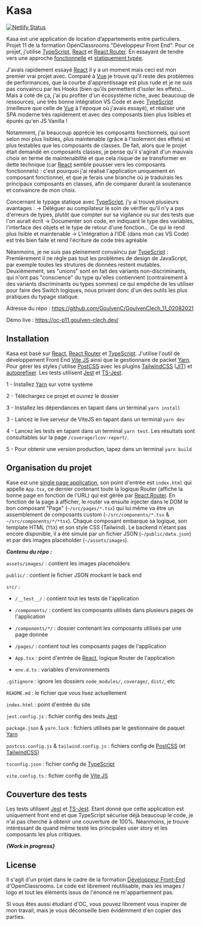 # Kasa

[![Netlify Status](https://api.netlify.com/api/v1/badges/d3b121d4-6665-4f72-8961-92ce3f533732/deploy-status)](https://app.netlify.com/sites/epic-meitner-071d89/deploys)

Kasa est une application de location d’appartements entre particuliers. Projet 11 de la formation OpenClassrooms "Développeur Front End". Pour ce projet, j'utilise [TypeScript](https://www.typescriptlang.org/), [React](https://reactjs.org/) et [React Router](https://reactrouter.com/). En essayant de tendre vers une approche [fonctionnelle](https://en.wikipedia.org/wiki/Functional_programming) et [statiquement typée](https://fr.wikipedia.org/wiki/Typage_statique).

J'avais rapidement essayé [React](https://reactjs.org/) il y a un moment mais ceci est mon premier vrai projet avec. Comparé à [Vue](https://vuejs.org/) je trouve qu'il reste des problèmes de performances, que la courbe d'apprentissage est plus rude et je ne suis pas convaincu par les Hooks (bien qu'ils permettent d'isoler les effets)... Mais à coté de ça, j'ai pu profiter d'un écosystème riche, avec beaucoup de ressources, une très bonne intégration VS Code et avec [TypeScript](https://www.typescriptlang.org/) (meilleure que celle de [Vue](https://vuejs.org/) à l'époque où j'avais essayé), et réaliser une SPA moderne très rapidement et avec des composants bien plus lisibles et épurés qu'en JS Vanilla !

Notamment, j'ai beaucoup apprécié les composants fonctionnels, qui sont selon moi plus lisibles, plus maintenable (grâce à l'isolement des effets) et plus testables que les composants de classes. De fait, alors que le projet était demandé en composants classes, je pense qu'il s'agirait d'un mauvais choix en terme de maintenabilité et que cela risque de se transformer en dette technique (car [React](https://reactjs.org/) semble pousser vers les composants fonctionnels) : c'est pourquoi j'ai réalisé l'application uniquement en composant fonctionnel, et que je ferais une branche où je traduirais les principaux composants en classes, afin de comparer durant la soutenance et convaincre de mon choix.

Concernant le typage statique avec [TypeScript](https://www.typescriptlang.org/), j'y ai trouvé plusieurs avantages : 
-> Déléguer au compilateur le soin de vérifier qu'il n'y a pas d'erreurs de types, plutôt que compter sur sa vigilance ou sur des tests que l'on aurait écrit
-> Documenter son code, en indiquant le type des variables, l'interface des objets et le type de retour d'une fonction... Ce qui le rend plus lisible et maintenable 
-> L'intégration à l'IDE (dans mon cas VS Code) est très bien faite et rend l'écriture de code très agréable

Néanmoins, je ne suis pas pleinement convaincu par [TypeScript](https://www.typescriptlang.org/) : Premièrement il ne règle pas tout les problèmes de design de JavaScript, par exemple toutes les strutures de données restent mutables. Deuxièmement, ses "unions" sont en fait des variants non-discriminants, qui n'ont pas "conscience" du type qu'elles contiennent (contrairement à des variants discriminants ou types sommes) ce qui empêche de les utiliser pour faire des Switch logiques, nous privant donc d'un des outils les plus pratiques du typage statique.

Adresse du répo : https://github.com/GoulvenC/GoulvenClech_11_02082021

Démo live : https://oc-p11.goulven-clech.dev/

## Installation

Kasa est basé sur [React](https://reactjs.org/), [React Router](https://reactrouter.com/) et [TypeScript](https://www.typescriptlang.org/). J'utilise l'outil de développement Front End [Vite JS](https://vitejs.dev/) ainsi que le gestionnaire de packet [Yarn](https://yarnpkg.com/). Pour gérer les styles j'utilise [PostCSS](https://github.com/postcss/postcss) avec les plugins [TailwindCSS](https://tailwindcss.com/) ([JIT](https://tailwindcss.com/docs/just-in-time-mode)) et [autoprefixer](https://github.com/postcss/autoprefixer). Les tests utilisent [Jest](https://jestjs.io) et [TS-Jest](https://github.com/kulshekhar/ts-jest).

1 - Installez [Yarn](https://yarnpkg.com/) sur votre système

2 - Téléchargez ce projet et ouvrez le dossier

3 - Installez les dépendances en tapant dans un terminal `yarn install`

3 - Lancez le live serveur de ViteJS en tapant dans un terminal `yarn dev`

4 - Lancez les tests en tapant dans un terminal `yarn test`. Les résultats sont consultables sur la page `/coverage/lcov-report/`.

5 - Pour obtenir une version production, tapez dans un terminal `yarn build`

## Organisation du projet

Kase est une [single page application](https://en.wikipedia.org/wiki/Single-page_application), son point d'entrée est `index.html` qui appelle `App.tsx`, ce dernier contenant toute la logique Router (affiche la bonne page en fonction de l'URL) qui est gérée par [React Router](https://reactrouter.com/). En fonction de la page à afficher, le router va ensuite injecter dans le DOM le bon composant "Page" (`~/src/pages/*.tsx`) qui lui même va être un assemblement de composants custom (`~/src/components/*.tsx` & `~/src/components/*/*tsx`). Chaque composant embarque sa logique, son template HTML (`TSX`) et son style CSS (Tailwind). Le backend n'étant pas encore disponible, il a été simulé par un fichier JSON (`~/public/data.json`) et par des images placeholder (`~/assets/images`).

***Contenu du répo :***

`assets/images/` : contient les images placeholders

`public/` : contient le fichier JSON mockant le back end

`src/` :

- `/__test__/` : contient tout les tests de l'application

- `/components/` : contient les composants utilisés dans plusieurs pages de l'application

- `/components/*/` : dossier contenant les composants utilisés par une page donnée

- `/pages/` : contient tout les composants pages de l'application

- `App.tsx` : point d'entrée de [React](https://reactjs.org/), logique Router de l'application

- `env.d.ts` : variables d'environnements

`.gitignore` : ignore les dossiers `node_modules/`, `coverage/`, `dist/`, etc

`README.md` : le fichier que vous lisez actuellement

`index.html` : point d'entrée du site

`jest.config.js` : fichier config des tests [Jest](https://jestjs.io)

`package.json` & `yarn.lock` : fichiers utilisés par le gestionnaire de paquet [Yarn](https://yarnpkg.com/)

`postcss.config.js` & `tailwind.config.js` : fichiers config de [PostCSS](https://github.com/postcss/postcss) (et [TailwindCSS](https://tailwindcss.com/))

`tsconfig.json` : fichier config de [TypeScript](https://www.typescriptlang.org/)

`vite.config.ts` : fichier config de [Vite JS](https://vitejs.dev/)

## Couverture des tests

Les tests utilisent [Jest](https://jestjs.io) et [TS-Jest](https://github.com/kulshekhar/ts-jest). Etant donné que cette application est uniquement front end et que TypeScript sécurise déjà beaucoup le code, je n'ai pas cherché à obtenir une couverture de 100%. Néanmoins, je trouve intéréssant de quand même testé les principales user story et les composants les plus critiques.

***{Work in progress}***


## License 

Il s'agit d'un projet dans le cadre de la formation [Développeur Front-End](https://openclassrooms.com/fr/paths/314-developpeur-front-end) d'OpenClassrooms. Le code est librement réutilisable, mais les images / logo et tout les éléments issus de l'énoncé ne m'appartiennent pas.

Si vous êtes aussi étudiant d'OC, vous pouvez librement vous inspirer de mon travail, mais je vous déconseille bien évidémment d'en copier des parties.